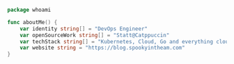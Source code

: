 ```go
package whoami

func aboutMe() {
    var identity string[] = "DevOps Engineer"
    var openSourceWork string[] = "Statt@Catppuccin"
    var techStack string[] = "Kubernetes, Cloud, Go and everything cloud native"
    var website string = "https://blog.spookyintheam.com"
}

```

<!-- ![Go](https://img.shields.io/badge/-Go-311701?style=for-the-badge&color=1e1e2e&logo=go&logoColor=74c7ec)
![Python](https://img.shields.io/badge/-Python-311701?style=for-the-badge&color=1e1e2e&logo=python&logoColor=f9e2af)
![Docker](https://img.shields.io/badge/-Docker-311701?style=for-the-badge&color=1e1e2e&logo=docker&logoColor=74c7ec)
![Kubernetes](https://img.shields.io/badge/-Kubernetes-311701?style=for-the-badge&color=1e1e2e&logo=kubernetes&logoColor=f9e2af)
![AWS](https://img.shields.io/badge/-AWS-311701?style=for-the-badge&color=1e1e2e&logo=amazonaws&logoColor=f9e2af)
![Neovim](https://img.shields.io/badge/-Neovim-311701?style=for-the-badge&color=1e1e2e&logo=neovim&logoColor=a6e3a1)
![Arch](https://img.shields.io/badge/-Arch%20linux-311701?style=for-the-badge&color=1e1e2e&logo=archlinux&logoColor=89b4fa) -->

